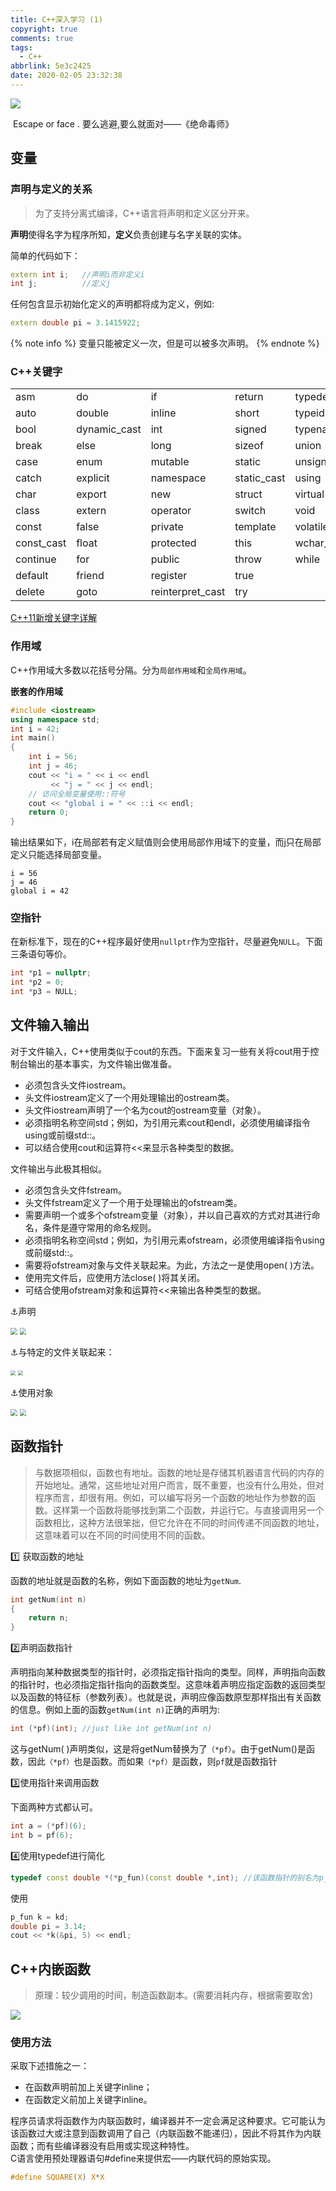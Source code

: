 ```yaml
---
title: C++深入学习 (1)
copyright: true
comments: true
tags:
  - C++
abbrlink: 5e3c2425
date: 2020-02-05 23:32:38
---
```


![](https://raw.githubusercontent.com/wujiahong1998/PicGoBed/master/img/20200205234759.png)

​												Escape or face . 要么逃避,要么就面对——《绝命毒师》

<!--more-->

## 变量

### 声明与定义的关系

> 为了支持分离式编译，C++语言将声明和定义区分开来。

**声明**使得名字为程序所知，**定义**负责创建与名字关联的实体。

简单的代码如下：

```C++
extern int i;	//声明i而非定义i
int j;			//定义j
```

任何包含显示初始化定义的声明都将成为定义，例如:

```C++
extern double pi = 3.1415922;
```

{% note info %}
变量只能被定义一次，但是可以被多次声明。
{% endnote %}

### C++关键字

|            |              |                  |             |          |
| ---------- | ------------ | ---------------- | ----------- | -------- |
| asm        | do           | if               | return      | typedef  |
| auto       | double       | inline           | short       | typeid   |
| bool       | dynamic_cast | int              | signed      | typename |
| break      | else         | long             | sizeof      | union    |
| case       | enum         | mutable          | static      | unsigned |
| catch      | explicit     | namespace        | static_cast | using    |
| char       | export       | new              | struct      | virtual  |
| class      | extern       | operator         | switch      | void     |
| const      | false        | private          | template    | volatile |
| const_cast | float        | protected        | this        | wchar_t  |
| continue   | for          | public           | throw       | while    |
| default    | friend       | register         | true        |          |
| delete     | goto         | reinterpret_cast | try         |          |

<a href="https://blog.csdn.net/u010168781/article/details/100526303" class="LinkCard">C++11新增关键字详解</a>

### 作用域

C++作用域大多数以花括号分隔。分为`局部作用域`和`全局作用域`。

**嵌套的作用域**

```C++
#include <iostream>
using namespace std;
int i = 42;
int main()
{
    int i = 56;
    int j = 46;
    cout << "i = " << i << endl
         << "j = " << j << endl;
    // 访问全局变量使用::符号
    cout << "global i = " << ::i << endl;
    return 0;
}
```

输出结果如下，i在局部若有定义赋值则会使用局部作用域下的变量，而j只在局部定义只能选择局部变量。

```CMD
i = 56
j = 46
global i = 42
```

### 空指针

在新标准下，现在的C++程序最好使用`nullptr`作为空指针，尽量避免`NULL`。下面三条语句等价。

```C++
int *p1 = nullptr;
int *p2 = 0;
int *p3 = NULL;
```

## 文件输入输出

对于文件输入，C++使用类似于cout的东西。下面来复习一些有关将cout用于控制台输出的基本事实，为文件输出做准备。

- 必须包含头文件iostream。
- 头文件iostream定义了一个用处理输出的ostream类。
- 头文件iostream声明了一个名为cout的ostream变量（对象）。
- 必须指明名称空间std；例如，为引用元素cout和endl，必须使用编译指令using或前缀std::。
- 可以结合使用cout和运算符<<来显示各种类型的数据。

文件输出与此极其相似。

- 必须包含头文件fstream。
- 头文件fstream定义了一个用于处理输出的ofstream类。
- 需要声明一个或多个ofstream变量（对象），并以自己喜欢的方式对其进行命名，条件是遵守常用的命名规则。
- 必须指明名称空间std；例如，为引用元素ofstream，必须使用编译指令using或前缀std::。
- 需要将ofstream对象与文件关联起来。为此，方法之一是使用open( )方法。
- 使用完文件后，应使用方法close( )将其关闭。
- 可结合使用ofstream对象和运算符<<来输出各种类型的数据。

:anchor:声明

<img src="https://raw.githubusercontent.com/wujiahong1998/PicGoBed/master/blog/NeatReader-1581006012924.png" style="zoom: 67%;" />

<img src="https://raw.githubusercontent.com/wujiahong1998/PicGoBed/master/blog/NeatReader-1581006538123.png" style="zoom:67%;" />

:anchor:与特定的文件关联起来：

<img src="https://raw.githubusercontent.com/wujiahong1998/PicGoBed/master/blog/NeatReader-1581006081236.png" style="zoom: 50%;" />

<img src="https://raw.githubusercontent.com/wujiahong1998/PicGoBed/master/blog/NeatReader-1581006568579.png" style="zoom:50%;" />

:anchor:使用对象

<img src="https://raw.githubusercontent.com/wujiahong1998/PicGoBed/master/blog/NeatReader-1581006111979.png" style="zoom:67%;" />

<img src="https://raw.githubusercontent.com/wujiahong1998/PicGoBed/master/blog/NeatReader-1581006573012.png" style="zoom:67%;" />

## 函数指针

> 与数据项相似，函数也有地址。函数的地址是存储其机器语言代码的内存的开始地址。通常，这些地址对用户而言，既不重要，也没有什么用处，但对程序而言，却很有用。例如，可以编写将另一个函数的地址作为参数的函数。这样第一个函数将能够找到第二个函数，并运行它。与直接调用另一个函数相比，这种方法很笨拙，但它允许在不同的时间传递不同函数的地址，这意味着可以在不同的时间使用不同的函数。

:one: 获取函数的地址

函数的地址就是函数的名称，例如下面函数的地址为`getNum`.

```c++
int getNum(int n)
{
    return n;
}
```

:two:声明函数指针

声明指向某种数据类型的指针时，必须指定指针指向的类型。同样，声明指向函数的指针时，也必须指定指针指向的函数类型。这意味着声明应指定函数的返回类型以及函数的特征标（参数列表）。也就是说，声明应像函数原型那样指出有关函数的信息。例如上面的函数`getNum(int n)`正确的声明为:

```C++
int (*pf)(int);	//just like int getNum(int n)
```

这与getNum( )声明类似，这是将getNum替换为了`（*pf）`。由于getNum()是函数，因此`（*pf）`也是函数。而如果`（*pf）`是函数，则`pf`就是函数指针

:three:使用指针来调用函数

下面两种方式都认可。

```c++
int a = (*pf)(6);
int b = pf(6);
```

:four:使用typedef进行简化

```c++
typedef const double *(*p_fun)(const double *,int);	//该函数指针的别名为p_fun
```

使用

```C++
p_fun k = kd;
double pi = 3.14;
cout << *k(&pi, 5) << endl;
```

## C++内嵌函数

> 原理：较少调用的时间，制造函数副本。(需要消耗内存，根据需要取舍)

![](https://raw.githubusercontent.com/wujiahong1998/PicGoBed/master/blog/NeatReader-1581009524263.png)

### 使用方法

采取下述措施之一：

- 在函数声明前加上关键字inline；
- 在函数定义前加上关键字inline。

<div class="note danger">程序员请求将函数作为内联函数时，编译器并不一定会满足这种要求。它可能认为该函数过大或注意到函数调用了自己（内联函数不能递归），因此不将其作为内联函数；而有些编译器没有启用或实现这种特性。</div>

<div class="note default">C语言使用预处理器语句#define来提供宏——内联代码的原始实现。</div>

```c
#define SQUARE(X) X*X
```

